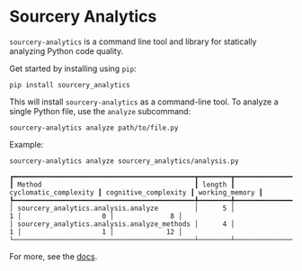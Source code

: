 # Sourcery Analytics

`sourcery-analytics` is a command line tool and library for statically analyzing Python code quality.

Get started by installing using `pip`:

```commandline
pip install sourcery_analytics
```

This will install `sourcery-analytics` as a command-line tool.
To analyze a single Python file, use the `analyze` subcommand:

```commandline
sourcery-analytics analyze path/to/file.py
```

Example:

```commandline
sourcery-analytics analyze sourcery_analytics/analysis.py
```

```
┏━━━━━━━━━━━━━━━━━━━━━━━━━━━━━━━━━━━━━━━━━━━━━┳━━━━━━━━┳━━━━━━━━━━━━━━━━━━━━━━━┳━━━━━━━━━━━━━━━━━━━━━━┳━━━━━━━━━━━━━━━━┓
┃ Method                                      ┃ length ┃ cyclomatic_complexity ┃ cognitive_complexity ┃ working_memory ┃
┡━━━━━━━━━━━━━━━━━━━━━━━━━━━━━━━━━━━━━━━━━━━━━╇━━━━━━━━╇━━━━━━━━━━━━━━━━━━━━━━━╇━━━━━━━━━━━━━━━━━━━━━━╇━━━━━━━━━━━━━━━━┩
│ sourcery_analytics.analysis.analyze         │      5 │                     1 │                    0 │              8 │
│ sourcery_analytics.analysis.analyze_methods │      4 │                     1 │                    1 │             12 │
└─────────────────────────────────────────────┴────────┴───────────────────────┴──────────────────────┴────────────────┘
```

For more, see the [docs]().